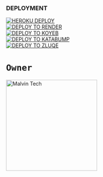 
### DEPLOYMENT
 
<!-- DEPLOY TO HEROKU -->
<a href='https://dashboard.heroku.com/new?template=https://github.com/DavMac751/yuyu-session' target="_blank">
  <img alt='HEROKU DEPLOY' src='https://img.shields.io/badge/-HEROKU DEPLOY-black?style=for-the-badge&logo=heroku&logoColor=white'/>
</a>
<br>

<!-- DEPLOY TO RENDER -->
<a href='https://dashboard.render.com' target="_blank">
  <img alt='DEPLOY TO RENDER' src='https://img.shields.io/badge/-DEPLOY TO RENDER-black?style=for-the-badge&logo=render&logoColor=white'/>
</a>
<br>

<!-- DEPLOY TO KOYEB -->
<a href='https://app.koyeb.com' target="_blank">
  <img alt='DEPLOY TO KOYEB' src='https://img.shields.io/badge/-DEPLOY TO KOYEB-black?style=for-the-badge&logo=koyeb&logoColor=white'/>
</a>
<br>

<!-- DEPLOY TO KATABUMP -->
<a href='https://katabump.com/en/' target="_blank">
  <img alt='DEPLOY TO KATABUMP' src='https://img.shields.io/badge/-DEPLOY TO KATABUMP-black?style=for-the-badge&logo=cloudflare&logoColor=white'/>
</a>
<br>

<!-- DEPLOY TO ZLUQE -->
<a href='https://zluqe.org/' target="_blank">
  <img alt='DEPLOY TO ZLUQE' src='https://img.shields.io/badge/-DEPLOY TO ZLUQE-black?style=for-the-badge&logo=cloudsmith&logoColor=white'/>
</a>

</a>


# `Owner`

 <a href="https://github.com/DavMac751"><img src="https://i.postimg.cc/vThTcgzQ/images.jpg" width="250" height="250" alt="Malvin Tech"/></a>

   

